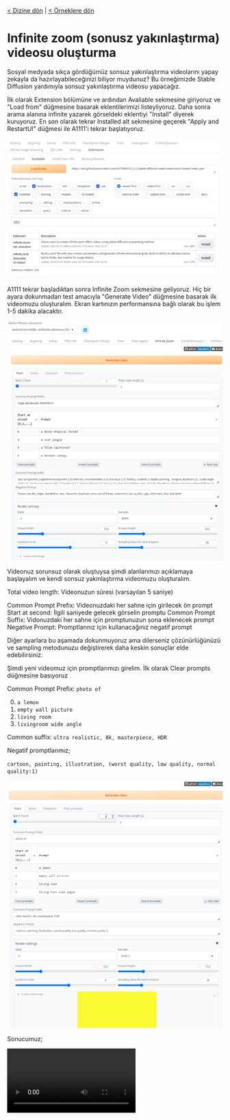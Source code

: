 <a href="/">< Dizine dön</a> | <a href="/ornekler">< Örneklere dön</a>

# Infinite zoom (sonusz yakınlaştırma) videosu oluşturma

Sosyal medyada sıkça gördüğümüz sonsuz yakınlaştırma videolarını yapay zekayla da hazırlayabileceğinizi biliyor muydunuz? Bu örneğimizde Stable Diffusion yardımıyla sonsuz yakınlaştırma videosu yapacağız.

İlk olarak Extension bölümüne ve ardından Avaliable sekmesine giriyoruz ve "Load from" düğmesine basarak eklentilerimizi listeyliyoruz. Daha sonra arama alanına infinite yazarek görseldeki eklentiyi "Install" diyerek kuruyoruz. En son olarak tekrar Installed alt sekmesine geçerek "Apply and RestartUI" düğmesi ile A1111'i tekrar başlatıyoruz.

![alt text](/gorseller/infinite-zoom-1.png)

A1111 tekrar başladıktan sonra Infinite Zoom sekmesine geliyoruz. Hiç bir ayara dokunmadan test amacıyla "Generate Video" düğmesine basarak ilk videomuzu oluşturalım. Ekran kartınızın performansına bağlı olarak bu işlem 1-5 dakika alacaktır. 

![alt text](/gorseller/infinite-zoom-2.png)

Videonuz sorunsuz olarak oluştuysa şimdi alanlarımızı açıklamaya başlayalım ve kendi sonsuz yakınlaştırma videomuzu oluşturalım.

Total video length: Videonuzun süresi (varsayılan 5 saniye)

Common Prompt Prefix: Videonuzdaki her sahne için girilecek ön prompt
Start at second: İlgili saniyede gelecek görselin promptu
Common Prompt Suffix: Vidonuzdaki her sahne için promptunuzun sona eklenecek prompt
Negative Prompt: Promptlarınız için kullanacağınız negatif prompt

Diğer ayarlara bu aşamada dokunmuyoruz ama dilerseniz çözünürlüğünüzü ve sampling metodunuzu değiştirerek daha keskin sonuçlar elde edebilirsiniz.

Şimdi yeni videomuz için promptlarımızı girelim. İlk olarak Clear prompts düğmesine basıyoruz

Common Prompt Prefix: `photo of`

0. `a lemon`
1. `empty wall picture`
2. `living room`
3. `livingroom wide angle`


Common suffix: `ultra realistic, 8k, masterpiece, HDR`

Negatif promptlarımız;

 `cartoon, painting, illustration, (worst quality, low quality, normal quality:1)`

![alt text](/gorseller/infinite-zoom-3.png)

Sonucumuz;

![video](../gorseller/infinite-zoom-sonuc-1.mp4)


